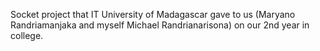 Socket project that IT University of Madagascar gave to us (Maryano Randriamanjaka and myself Michael Randrianarisona) on our 2nd year in college.
